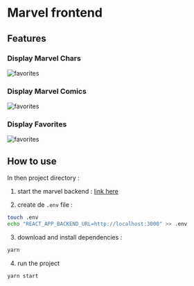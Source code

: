 # Marvel frontend

## Features

### Display Marvel Chars

![favorites](./documentation.characters.png)

### Display Marvel Comics

![favorites](./documentation.comics.png)

### Display Favorites

![favorites](./documentation.favorites.png)

## How to use

In then project directory :

1. start the marvel backend : [link here](https://github.com/CedricPradels/marvel-backend)

2. create de `.env` file :

```bash
touch .env
echo "REACT_APP_BACKEND_URL=http://localhost:3000" >> .env
```

3. download and install dependencies :

```bash
yarn
```

4. run the project

```bash
yarn start
```

